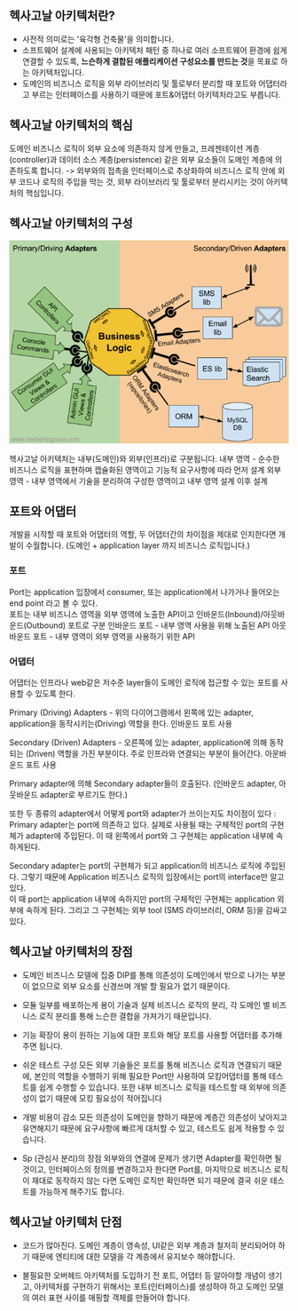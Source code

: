 ## 헥사고날 아키텍처란?
- 사전적 의미로는 '육각형 건축물'을 의미합니다.
- 소프트웨어 설계에 사용되는 아키텍처 패턴 중 하나로 여러 소프트웨어 환경에 쉽게 연결할 수 있도록, **느슨하게 결합된 애플리케이션 구성요소를 만드는 것**을 목표로 하는 아키텍처입니다.
- 도메인의 비즈니스 로직을 외부 라이브러리 및 툴로부터 분리할 때 포트와 어댑터라고 부르는 인터페이스를 사용하기 때문에 포트&어댑터 아키텍처라고도 부릅니다.

## 헥사고날 아키텍처의 핵심
도메인 비즈니스 로직이 외부 요소에 의존하지 않게 만들고, 프레젠테이션 계층(controller)과 데이터 소스 계층(persistence) 같은 외부 요소들이 도메인 계층에 의존하도록 합니다.
-> 외부와의 접촉을 인터페이스로 추상화하여 비즈니스 로직 안에 외부 코드나 로직의 주입을 막는 것, 외부 라이브러리 및 툴로부터 분리시키는 것이 아키텍처의 핵심입니다.

## 헥사고날 아키텍처의 구성

<img class="img" src="/assets/img/Architecture/hexagonal-implementation.png">

헥사고날 아키텍처는 내부(도메인)와 외부(인프라)로 구분됩니다.
내부 영역 - 순수한 비즈니스 로직을 표현하며 캡슐화된 영역이고 기능적 요구사항에 따라 먼저 설계
외부 영역 - 내부 영역에서 기술을 분리하여 구성한 영역이고 내부 영역 설계 이후 설계

## 포트와 어댑터
개발을 시작할 때 포트와 어댑터의 역할, 두 어댑터간의 차이점을 제대로 인지한다면 개발이 수월합니다. (도메인 + application layer 까지 비즈니스 로직입니다.)

### 포트
Port는 application 입장에서 consumer, 또는 application에서 나가거나 들어오는 end point 라고 볼 수 있다.  
포트는 내부 비즈니스 영역을 외부 영역에 노출한 API이고 인바운드(Inbound)/아웃바운드(Outbound) 포트로 구분
인바운드 포트 - 내부 영역 사용을 위해 노출된 API
아웃바운드 포트 - 내부 영역이 외부 영역을 사용하기 위한 API

### 어댑터
어댑터는 인프라나 web같은 저수준 layer들이 도메인 로직에 접근할 수 있는 포트를 사용할 수 있도록 한다.

Primary (Driving) Adapters - 위의 다이어그램에서 왼쪽에 있는 adapter, application을 동작시키는(Driving) 역할을 한다. 인바운드 포트 사용

Secondary (Driven) Adapters - 오른쪽에 있는 adapter, application에 의해 동작되는 (Driven) 역할을 가진 부분이다. 주로 인프라와 연결되는 부분이 들어간다. 아운바운드 포트 사용

Primary adapter에 의해 Secondary adapter들이 호출된다. (인바운드 adapter, 아웃바운드 adapter로 부르기도 한다.)

또한 두 종류의 adapter에서 어떻게 port와 adapter가 쓰이는지도 차이점이 있다
: Primary adapter는 port에 의존하고 있다. 실제로 사용될 때는 구체적인 port의 구현체가 adapter에 주입된다. 이 때 왼쪽에서 port와 그 구현체는 application 내부에 속하게된다.

Secondary adapter는 port의 구현체가 되고 application의 비즈니스 로직에 주입된다. 그렇기 때문에 Application 비즈니스 로직의 입장에서는 port의 interface만 알고 있다.  
이 때 port는 application 내부에 속하지만 port의 구체적인 구현체는 application 외부에 속하게 된다. 그리고 그 구현체는 외부 tool (SMS 라이브러리, ORM 등)을 감싸고 있다.


## 헥사고날 아키텍처의 장점
- 도메인 비즈니스 모델에 집중
  DIP를 통해 의존성이 도메인에서 밖으로 나가는 부분이 없으므로 외부 요소를 신경쓰며 개발 할 필요가 없기 때문이다.  
  
- 모듈 일부를 배포하는게 용이
  기술과 실제 비즈니스 로직의 분리, 각 도메인 별 비즈니스 로직 분리를 통해 느슨한 결합을 가져가기 때문입니다.  
  
- 기능 확장이 용이
  원하는 기능에 대한 포트와 해당 포트를 사용할 어댑터를 추가해주면 됩니다.  
  
- 쉬운 테스트 구성
  모든 외부 기술들은 포트를 통해 비즈니스 로직과 연결되기 때문에, 본인의 역할을 수행하기 위해 필요한 Port만 사용하여 모킹어댑터를 통해 테스트를 쉽게 수행할 수 있습니다. 또한 내부 비즈니스 로직을 테스트할 때 외부에 의존성이 없기 때문에 모킹 필요성이 적어집니다  
  
- 개발 비용이 감소
  모든 의존성이 도메인을 향하기 때문에 계층간 의존성이 낮아지고 유연해지기 때문에 요구사항에 빠르게 대처할 수 있고, 테스트도 쉽게 적용할 수 있습니다.  
  
- Sp (관심사 분리)의 장점
  외부와의 연결에 문제가 생기면 Adapter를 확인하면 될 것이고, 인터페이스의 정의를 변경하고자 한다면 Port를, 마지막으로 비즈니스 로직이 재대로 동작하지 않는 다면 도메인 로직만 확인하면 되기 때문에 결국 쉬운 테스트를 가능하게 해주기도 합니다.


## 헥사고날 아키텍처 단점
- 코드가 많아진다.
  도메인 계층이 영속성, UI같은 외부 계층과 철저히 분리되어야 하기 때문에 엔티티에 대한 모델을 각 계층에서 유지보수 해야합니다.  
  
- 불필요한 오버헤드
  아키텍처를 도입하기 전 포트, 어댑터 등 알아야할 개념이 생기고, 아키텍처를 구현하기 위해서는 포트(인터페이스)를 생성하야 하고 도메인 모델의 여러 표현 사이를 매핑할 객체를 만들어야 합니다.
